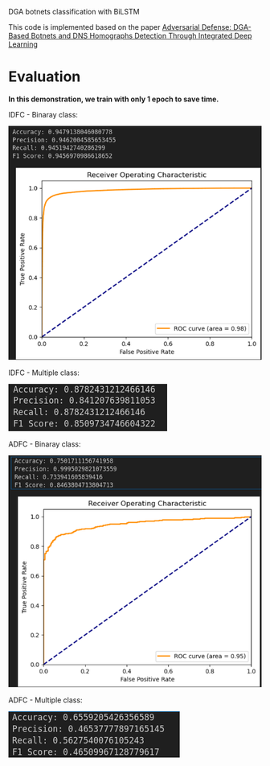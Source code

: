 DGA botnets classification with BiLSTM

This code is implemented based on the paper [Adversarial Defense: DGA-Based Botnets and DNS
Homographs Detection Through Integrated
Deep Learning](https://ieeexplore.ieee.org/document/9377310)

# Evaluation

**In this demonstration, we train with only 1 epoch to save time.**

IDFC - Binaray class:

![IDFC - Binaray class result](./metrics/IDFC-binary-class.png)

IDFC - Multiple class:

![IDFC - Multiple class result](./metrics/IDFC-multi-class.png)

ADFC - Binaray class:

![ADFC - Binaray class result](./metrics/ADFC-binary-class.png)

ADFC - Multiple class:

![ADFC - Multiple class result](./metrics/ADFC-multi-class.png)

